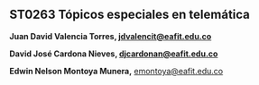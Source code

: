 ## ST0263 Tópicos especiales en telemática

**Juan David Valencia Torres, [jdvalencit@eafit.edu.co](mailto:jdvalencit@eafit.edu.co)**

**David José Cardona Nieves, [djcardonan@eafit.edu.co](mailto:djcardonan@eafit.edu.co)**

**Edwin Nelson Montoya Munera,** [emontoya@eafit.edu.co](mailto:emontoya@eafit.edu.co)
